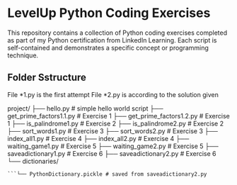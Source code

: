 # LevelUp Python Coding Exercises
This repository contains a collection of Python coding exercises completed as part of my Python certification from LinkedIn Learning.
Each script is self-contained and demonstrates a specific concept or programming technique.

## Folder Sstructure
File *1.py is the first attempt
File *2.py is according to the solution given

project/ 
├── hello.py # simple hello world script 
├── get_prime_factors1.1.py # Exercise 1 
├── get_prime_factors1.2.py # Exercise 1 
├── is_palindrome1.py # Exercise 2
├── is_palindrome2.py # Exercise 2 
├── sort_words1.py # Exercise 3
├── sort_words2.py # Exercise 3
├── index_all1.py # Exercise 4 
├── index_all2.py # Exercise 4
├── waiting_game1.py # Exercise 5
├── waiting_game2.py # Exercise 5
├── saveadictionary1.py # Exercise 6
├── saveadictionary2.py # Exercise 6 
└── dictionaries/ 
```├── PythonDictionary.txt # saved from saveadictionary1.py 
```└── PythonDictionary.pickle # saved from saveadictionary2.py